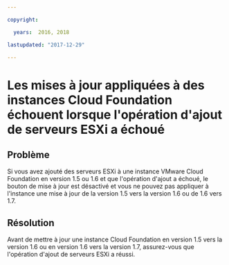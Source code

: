 ```yaml
---

copyright:

  years:  2016, 2018

lastupdated: "2017-12-29"

---
```


# Les mises à jour appliquées à des instances Cloud Foundation échouent lorsque l'opération d'ajout de serveurs ESXi a échoué

## Problème

Si vous avez ajouté des serveurs ESXi à une instance VMware Cloud Foundation en version 1.5 ou 1.6 et que l'opération d'ajout a échoué, le bouton de mise à jour est désactivé et vous ne pouvez pas appliquer à l'instance une mise à jour de la version 1.5 vers la version 1.6 ou de 1.6 vers 1.7.

## Résolution

Avant de mettre à jour une instance Cloud Foundation en version 1.5 vers la version 1.6 ou en version 1.6 vers la version 1.7, assurez-vous que l'opération
d'ajout de serveurs ESXi a réussi.
